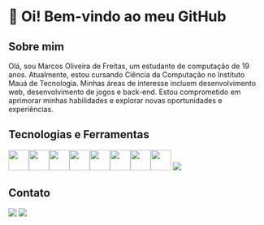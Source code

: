 
# 👋 Oi! Bem-vindo ao meu GitHub  

## Sobre mim
Olá, sou Marcos Oliveira de Freitas, um estudante de computação de 19 anos. Atualmente, estou cursando Ciência da Computação no Instituto Mauá de Tecnologia. Minhas áreas de interesse incluem desenvolvimento web, desenvolvimento de jogos e back-end. Estou comprometido em aprimorar minhas habilidades e explorar novas oportunidades e experiências.

## Tecnologias e Ferramentas
<img loading="lazy" src="https://cdn.jsdelivr.net/gh/devicons/devicon/icons/html5/html5-original.svg" width="40" heigth="40" /><img loading="lazy" src="https://cdn.jsdelivr.net/gh/devicons/devicon/icons/css3/css3-original.svg" width="40" heigth="40" /><img loading="lazy" src="https://cdn.jsdelivr.net/gh/devicons/devicon/icons/bootstrap/bootstrap-original.svg" width="40" heigth="40" /><img loading="lazy" src="https://cdn.jsdelivr.net/gh/devicons/devicon/icons/java/java-original.svg" width="40" heigth="40" /><img loading="lazy" src="https://cdn.jsdelivr.net/gh/devicons/devicon/icons/python/python-original.svg" width="40" heigth="40" /><img loading="lazy" src="https://cdn.jsdelivr.net/gh/devicons/devicon/icons/mysql/mysql-original.svg" width="40" heigth="40" /><img loading="lazy" src="https://cdn.jsdelivr.net/gh/devicons/devicon/icons/canva/canva-original.svg" width="40" heigth="40" /><img loading="lazy" src="https://cdn.jsdelivr.net/gh/devicons/devicon/icons/figma/figma-original.svg" width="40" heigth="40" /> 
            <img src="https://cdn.jsdelivr.net/gh/devicons/devicon@latest/icons/django/django-plain.svg" width:40 heigth:40 />
          
          

## Contato
<div>
<a href="https://www.linkedin.com/in/marcos-oliveira-670b43286/" target="_blank"><img loading="lazy" src="https://img.shields.io/badge/-LinkedIn-%230077B5?style=for-the-badge&logo=linkedin&logoColor=white" target="_blank"></a>   
<a href = "marcos.ofreitas.04@gmail.com"><img loading="lazy" src="https://img.shields.io/badge/Gmail-D14836?style=for-the-badge&logo=gmail&logoColor=white" target="_blank"></a>
</div>
